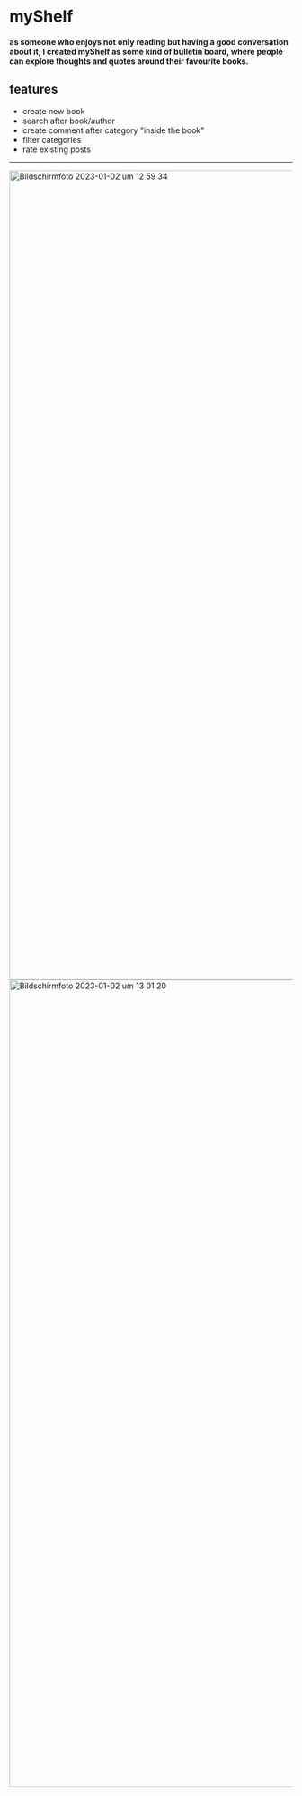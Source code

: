 # myShelf

#### as someone who enjoys not only reading but having a good conversation about it, I created myShelf as some kind of bulletin board, where people can explore thoughts and quotes around their favourite books.

## features
* create new book
* search after book/author
* create comment after category "inside the book"
* filter categories
* rate existing posts

---
<img width="1440" alt="Bildschirmfoto 2023-01-02 um 12 59 34" src="https://user-images.githubusercontent.com/105161260/210229425-c8839e38-fdee-49dd-b019-d7301519437a.png">
<img width="1436" alt="Bildschirmfoto 2023-01-02 um 13 01 20" src="https://user-images.githubusercontent.com/105161260/210229429-5c0ec42a-71db-46ac-a6ab-4f66883aaaac.png">
